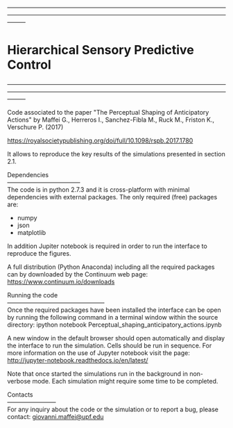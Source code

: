 ———————————————————————————————————————————————————————————————————————————  
# Hierarchical Sensory Predictive Control  
———————————————————————————————————————————————————————————————————————————  

Code associated to the paper "The Perceptual Shaping of Anticipatory Actions" by Maffei G., Herreros I., Sanchez-Fibla M., Ruck M., Friston K., Verschure P. (2017)

https://royalsocietypublishing.org/doi/full/10.1098/rspb.2017.1780


It allows to reproduce the key results of the simulations presented in section 2.1.


Dependencies  
————————————  
The code is in python 2.7.3 and it is cross-platform with minimal dependencies with external packages. The only required (free) packages are:
- numpy
- json
- matplotlib

In addition Jupiter notebook is required in order to run the interface to reproduce the figures.

A full distribution (Python Anaconda) including all the required packages can by downloaded by the Continuum web page: https://www.continuum.io/downloads


Running the code  
————————————————  
Once the required packages have been installed the interface can be open by running the following command in a terminal window within the source directory:
ipython notebook Perceptual_shaping_anticipatory_actions.ipynb

A new window in the default browser should open automatically and display the interface to run the simulation. Cells should be run in sequence.
For more information on the use of Jupyter notebook visit the page: 
http://jupyter-notebook.readthedocs.io/en/latest/

Note that once started the simulations run in the background in non-verbose mode. Each simulation might require some time to be completed.


Contacts  
————————  
For any inquiry about the code or the simulation or to report a bug, please contact:
giovanni.maffei@upf.edu
